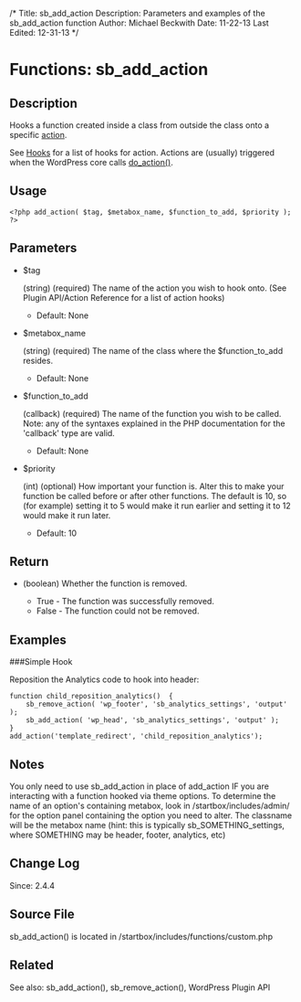 /*
Title: sb_add_action
Description: Parameters and examples of the sb_add_action function
Author: Michael Beckwith
Date: 11-22-13
Last Edited: 12-31-13
 */

# Functions: sb_add_action

## Description

Hooks a function created inside a class from outside the class onto a specific [action](http://codex.wordpress.org/Plugin_API#Actions).

See [Hooks]() for a list of hooks for action. Actions are (usually) triggered when the WordPress core calls [do_action()](http://codex.wordpress.org/Function_Reference/do_action).

## Usage

    <?php add_action( $tag, $metabox_name, $function_to_add, $priority ); ?>

## Parameters

* $tag

    (string) (required) The name of the action you wish to hook onto. (See Plugin API/Action Reference for a list of action hooks)

	* Default: None

* $metabox_name

	(string) (required) The name of the class where the $function_to_add resides.

    * Default: None

* $function_to_add

    (callback) (required) The name of the function you wish to be called. Note: any of the syntaxes explained in the PHP documentation for the 'callback' type are valid.

    * Default: None

* $priority

	(int) (optional) How important your function is. Alter this to make your function be called before or after other functions. The default is 10, so (for example) setting it to 5 would make it run earlier and setting it to 12 would make it run later.

	* Default: 10

## Return

* (boolean) Whether the function is removed.

	* True - The function was successfully removed.
	* False - The function could not be removed.

## Examples

###Simple Hook

Reposition the Analytics code to hook into header:

    function child_reposition_analytics()  {
        sb_remove_action( 'wp_footer', 'sb_analytics_settings', 'output' );
        sb_add_action( 'wp_head', 'sb_analytics_settings', 'output' );
    }
    add_action('template_redirect', 'child_reposition_analytics');

## Notes

You only need to use sb_add_action in place of add_action IF you are interacting with a function hooked via theme options. To determine the name of an option's containing metabox, look in /startbox/includes/admin/ for the option panel containing the option you need to alter. The classname will be the metabox name (hint: this is typically sb_SOMETHING_settings, where SOMETHING may be header, footer, analytics, etc)

## Change Log

Since: 2.4.4

## Source File

sb_add_action() is located in /startbox/includes/functions/custom.php

## Related

See also: sb_add_action(), sb_remove_action(), WordPress Plugin API
